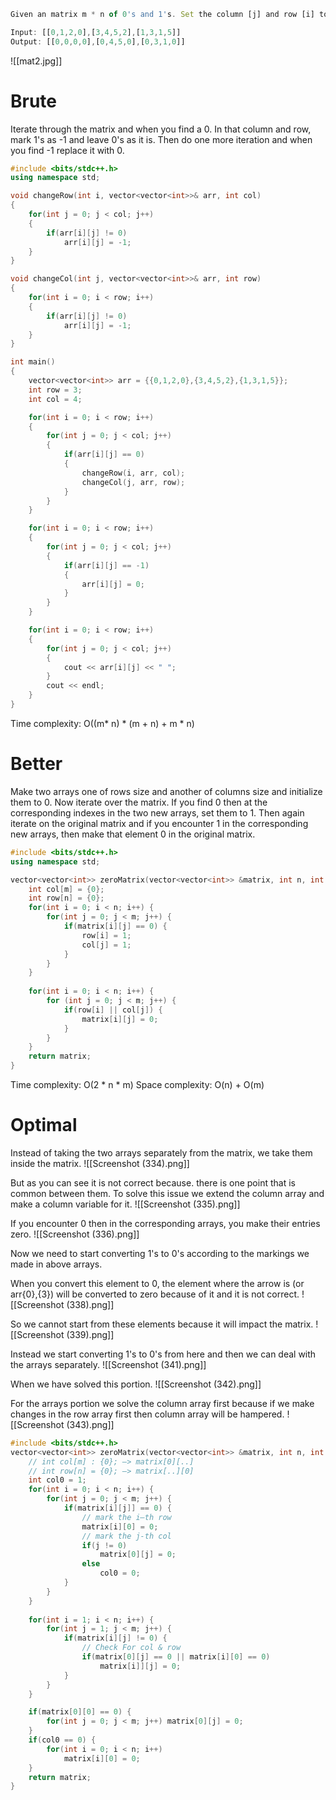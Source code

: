 ```js
Given an matrix m * n of 0's and 1's. Set the column [j] and row [i] to 1's when you find 0 [i][j]. 

Input: [[0,1,2,0],[3,4,5,2],[1,3,1,5]]
Output: [[0,0,0,0],[0,4,5,0],[0,3,1,0]]
```
![[mat2.jpg]]

# Brute
Iterate through the matrix and when you find a 0. In that column and row, mark 1's as -1 and leave 0's as it is. Then do one more iteration and when you find -1 replace it with 0.
```cpp
#include <bits/stdc++.h>
using namespace std;

void changeRow(int i, vector<vector<int>>& arr, int col)
{
	for(int j = 0; j < col; j++)
	{
		if(arr[i][j] != 0)
			arr[i][j] = -1;
	}
}

void changeCol(int j, vector<vector<int>>& arr, int row)
{
	for(int i = 0; i < row; i++)
	{
		if(arr[i][j] != 0)
			arr[i][j] = -1;
	}
}

int main()
{
	vector<vector<int>> arr = {{0,1,2,0},{3,4,5,2},{1,3,1,5}};
	int row = 3;
	int col = 4;

	for(int i = 0; i < row; i++)
	{
		for(int j = 0; j < col; j++)
		{
			if(arr[i][j] == 0)
			{
				changeRow(i, arr, col);
				changeCol(j, arr, row);
			}
		}
	}

	for(int i = 0; i < row; i++)
	{
		for(int j = 0; j < col; j++)
		{
			if(arr[i][j] == -1)
			{
				arr[i][j] = 0;
			}
		}
	}

	for(int i = 0; i < row; i++)
	{
		for(int j = 0; j < col; j++)
		{
			cout << arr[i][j] << " ";
		}
		cout << endl;
	}
}
```
Time complexity:
O((m* n) * (m + n)  + m * n)

# Better
Make two arrays one of rows size and another of columns size and initialize them to 0. Now iterate over the matrix. If you find 0 then at the corresponding indexes in the two new arrays, set them to 1. Then again iterate on the original matrix and if you encounter 1 in the corresponding new arrays, then make that element 0 in the original matrix.

```cpp
#include <bits/stdc++.h>
using namespace std;

vector<vector<int>> zeroMatrix(vector<vector<int>> &matrix, int n, int m) {
	int col[m] = {0};
	int row[n] = {0};
	for(int i = 0; i < n; i++) {
		for(int j = 0; j < m; j++) {
			if(matrix[i][j] == 0) {
				row[i] = 1;
				col[j] = 1;
			}
		}
	}
	
	for(int i = 0; i < n; i++) {
		for (int j = 0; j < m; j++) {
			if(row[i] || col[j]) {
				matrix[i][j] = 0;
			}
		}
	}
	return matrix;
}
```
Time complexity:
O(2 * n * m)
Space complexity:
O(n) + O(m)
# Optimal
Instead of taking the two arrays separately from the matrix, we take them inside the matrix.
![[Screenshot (334).png]]

But as you can see it is not correct because. there is one point that is common between them. To solve this issue we extend the column array and make a column variable for it.
![[Screenshot (335).png]]

If you encounter 0 then in the corresponding arrays, you make their entries zero.
![[Screenshot (336).png]]

Now we need to start converting 1's to 0's according to the markings we made in above arrays. 

When you convert this element to 0, the element where the arrow is (or arr{0},{3}) will be converted to zero because of it and it is not correct.
![[Screenshot (338).png]]

So we cannot start from these elements because it will impact the matrix.
![[Screenshot (339).png]]

Instead we start converting 1's to 0's from here and then we can deal with the arrays separately.
![[Screenshot (341).png]]

When we have solved this portion.
![[Screenshot (342).png]]

For the arrays portion we solve the column array first because if we make changes in the row array first then column array will be hampered.
![[Screenshot (343).png]]

```cpp
#include <bits/stdc++.h>
vector<vector<int>> zeroMatrix(vector<vector<int>> &matrix, int n, int m) {
	// int col[m] : {0}; —> matrix[0][..]
	// int row[n] = {0}; —> matrix[..][0]
	int col0 = 1;
	for(int i = 0; i < n; i++) {
		for(int j = 0; j < m; j++) {
			if(matrix[i][j]] == 0) {
				// mark the i—th row
				matrix[i][0] = 0;
				// mark the j-th col
				if(j != 0)
					matrix[0][j] = 0;
				else
					col0 = 0;
			}
		} 
	}
	
	for(int i = 1; i < n; i++) {
		for(int j = 1; j < m; j++) {
			if(matrix[i][j] != 0) {
				// Check For col & row
				if(matrix[0][j] == 0 || matrix[i][0] == 0)
					matrix[i]][j] = 0;
			}
		}
	}

	if(matrix[0][0] == 0) {
		for(int j = 0; j < m; j++) matrix[0][j] = 0;
	}
	if(col0 == 0) {
		for(int i = 0; i < n; i++) 
			matrix[i][0] = 0;
	}
	return matrix;
}

```

